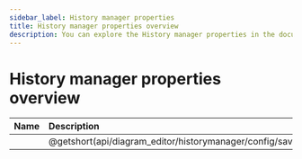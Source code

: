 ```yaml
---
sidebar_label: History manager properties
title: History manager properties overview
description: You can explore the History manager properties in the documentation of the DHTMLX JavaScript Diagram library. Browse developer guides and API reference, try out code examples and live demos, and download a free 30-day evaluation version of DHTMLX Diagram.
---
```


# History manager properties overview

| Name                                                           | Description                                                        |
| :---------------------------------------------------------- | :----------------------------------------------------------------- |
| [](api/diagram_editor/historymanager/config/savedelay_property.md) | @getshort(api/diagram_editor/historymanager/config/savedelay_property.md) |